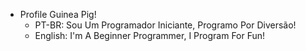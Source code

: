 - Profile Guinea Pig!
  - PT-BR: Sou Um Programador Iniciante, Programo Por Diversão!
  - English: I'm A Beginner Programmer, I Program For Fun!
